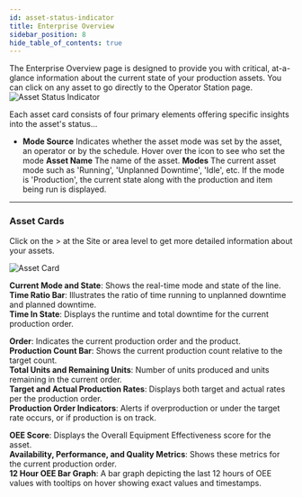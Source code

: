 ```yaml
---
id: asset-status-indicator
title: Enterprise Overview
sidebar_position: 8
hide_table_of_contents: true
---
```

The Enterprise Overview page is designed to provide you with critical, at-a-glance information about the current state of your production assets. 
You can click on any asset to go directly to the Operator Station page.
![Asset Status Indicator](/img/ops-analytics-asset-status-indicator.png)

Each asset card consists of four primary elements offering specific insights into the asset's status...

* **Mode Source** Indicates whether the asset mode was set by the asset, an operator or by the schedule. Hover over the icon to see who set the mode
**Asset Name** The name of the asset. 
**Modes** The current asset mode such as 'Running', 'Unplanned Downtime', 'Idle', etc. If the mode is 'Production', the current state along with the production and item being run is displayed.
***
### Asset Cards
Click on the > at the Site or area level to get more detailed information about your assets.

![Asset Card](/img/ops-analytics-asset-card.png)

**Current Mode and State**: Shows the real-time mode and state of the line.<br />
**Time Ratio Bar**: Illustrates the ratio of time running to unplanned downtime and planned downtime.<br />
**Time In State**: Displays the runtime and total downtime for the current production order.

**Order**: Indicates the current production order and the product.<br />
**Production Count Bar**: Shows the current production count relative to the target count.<br />
**Total Units and Remaining Units**: Number of units produced and units remaining in the current order.<br />
**Target and Actual Production Rates**: Displays both target and actual rates per the production order.<br />
**Production Order Indicators**: Alerts if overproduction or under the target rate occurs, or if production is on track.

**OEE Score**: Displays the Overall Equipment Effectiveness score for the asset.<br />
**Availability, Performance, and Quality Metrics**: Shows these metrics for the current production order.<br />
**12 Hour OEE Bar Graph**: A bar graph depicting the last 12 hours of OEE values with tooltips on hover showing exact values and timestamps. 



